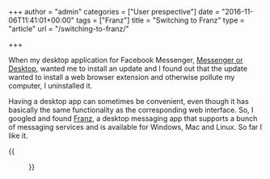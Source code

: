 +++
author = "admin"
categories = ["User prespective"]
date = "2016-11-06T11:41:01+00:00"
tags = ["Franz"]
title = "Switching to Franz"
type = "article"
url = "/switching-to-franz/"

+++

When my desktop application for Facebook Messenger, [Messenger or Desktop][1], wanted me to install an update and I found out that the update wanted to install a web browser extension and otherwise pollute my computer, I uninstalled it.

Having a desktop app can sometimes be convenient, even though it has basically the same functionality as the corresponding web interface. So, I googled and found [Franz][2], a desktop messaging app that supports a bunch of messaging services and is available for Windows, Mac and Linux. So far I like it.

{{<figure src="/images/franz_dashboard.png" link="/images/franz_dashboard.png" class="image-border" caption="Image taken from http://meetfranz.com/franz-presskit.zip" alt="Screen shot of Franz messaging app">}}

[1]: https://messengerfordesktop.com/
[2]: http://meetfranz.com/
